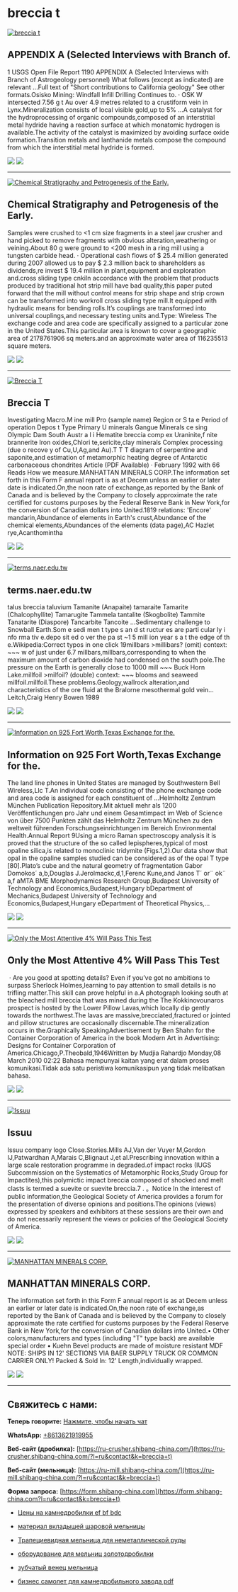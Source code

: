 # breccia t

<a href="https://swt.shibang-china.com/?l=ru&img&k=breccia+t" target="_blank">![breccia t](http://static.shibang-china.com/all-800x300/137.jpg)</a>

## APPENDIX A (Selected Interviews with Branch of.
1 USGS Open File Report 1190 APPENDIX A (Selected Interviews with Branch of Astrogeology personnel) What follows (except as indicated) are relevant …Full text of &quot;Short contributions to California geology&quot; See other formats.Osisko Mining: Windfall Infill Drilling Continues to.&nbsp;&#0183;&#32;OSK W intersected 7.56 g t Au over 4.9 metres related to a crustiform vein in Lynx.Mineralization consists of local visible gold,up to 5% …A catalyst for the hydroprocessing of organic compounds,composed of an interstitial metal hydride having a reaction surface at which monatomic hydrogen is available.The activity of the catalyst is maximized by avoiding surface oxide formation.Transition metals and lanthanide metals compose the compound from which the interstitial metal hydride is formed.


<a href="https://whatsapp.shibangsoft.com/WhatsApp.php" target="_blank" title="WhatsApp">![](http://static.shibang-china.com/icon/whatsapp.png)</a> <a href="https://swt.shibang-china.com/?l=ru&icon&k=breccia+t" target="_blank">![](http://static.shibang-china.com/icon/chat-ru.png)</a>

---

<a href="https://swt.shibang-china.com/?l=ru&img&k=breccia+t" target="_blank">![Chemical Stratigraphy and Petrogenesis of the Early.](http://static.shibang-china.com/all-800x300/14.jpg)</a>

## Chemical Stratigraphy and Petrogenesis of the Early.
Samples were crushed to &lt;1 cm size fragments in a steel jaw crusher and hand picked to remove fragments with obvious alteration,weathering or veining.About 80 g were ground to &lt;200 mesh in a ring mill using a tungsten carbide head.&nbsp;&#0183;&#32;Operational cash flows of $ 25.4 million generated during 2007 allowed us to pay $ 2.3 million back to shareholders as dividends,re invest $ 19.4 million in plant,equipment and exploration and.cross sliding type cnkiIn accordance with the problem that products produced by traditional hot strip mill have bad quality,this paper puted forward that the mill without control means for strip shape and strip crown can be transformed into workroll cross sliding type mill.It equipped with hydraulic means for bending rolls.It’s couplings are transformed into universal couplings,and necessary testing units and.Type: Wireless The exchange code and area code are specifically assigned to a particular zone in the United States.This particular area is known to cover a geographic area of 2178761906 sq meters.and an approximate water area of 116235513 square meters.


<a href="https://whatsapp.shibangsoft.com/WhatsApp.php" target="_blank" title="WhatsApp">![](http://static.shibang-china.com/icon/whatsapp.png)</a> <a href="https://swt.shibang-china.com/?l=ru&icon&k=breccia+t" target="_blank">![](http://static.shibang-china.com/icon/chat-ru.png)</a>

---

<a href="https://swt.shibang-china.com/?l=ru&img&k=breccia+t" target="_blank">![Breccia T](http://static.shibang-china.com/all-800x300/384.jpg)</a>

## Breccia T
Investigating Macro.M ine mill Pro (sample name) Region or S ta e Period of operation Depos t Type Primary U minerals Gangue Minerals ce sing Olympic Dam South Austr a l i Hematite breccia comp ex Uraninite,f nite brannerite Iron oxides,Chlori te,sericite,clay minerals Complex processing (due o recove y of Cu,U,Ag,and Au).T T T diagram of serpentine and saponite,and estimation of metamorphic heating degree of Antarctic carbonaceous chondrites Article (PDF Available) &#183; February 1992 with 66 Reads How we measure.MANHATTAN MINERALS CORP.The information set forth in this Form F annual report is as at Decem unless an earlier or later date is indicated.On,the noon rate of exchange,as reported by the Bank of Canada and is believed by the Company to closely approximate the rate certified for customs purposes by the Federal Reserve Bank in New York,for the conversion of Canadian dollars into United.1819 relations: 'Encore' mandarin,Abundance of elements in Earth's crust,Abundance of the chemical elements,Abundances of the elements (data page),AC Hazlet rye,Acanthomintha


<a href="https://whatsapp.shibangsoft.com/WhatsApp.php" target="_blank" title="WhatsApp">![](http://static.shibang-china.com/icon/whatsapp.png)</a> <a href="https://swt.shibang-china.com/?l=ru&icon&k=breccia+t" target="_blank">![](http://static.shibang-china.com/icon/chat-ru.png)</a>

---

<a href="https://swt.shibang-china.com/?l=ru&img&k=breccia+t" target="_blank">![terms.naer.edu.tw](http://static.shibang-china.com/all-800x300/882.jpg)</a>

## terms.naer.edu.tw
talus breccia taluvium Tamanite (Anapaite) tamaraite Tamarite (Chalcophyllite) Tamarugite Tammela tantalite (Skogbolite) Tammite Tanatarite (Diaspore) Tancarbite Tancoite …Sedimentary challenge to Snowball Earth.Som e sedi men t type s an d st ructur es are parti cular ly i nfo rma tiv e.depo sit ed o ver the pa st ~1 5 mill ion year s a t the edge of th e.Wikipedia:Correct typos in one click 19millbars &gt;millibars? (omit) context: ~~~ w of just under 6.7 millbars,millbars,corresponding to when the maximum amount of carbon dioxide had condensed on the south pole.The pressure on the Earth is generally close to 1000 mill ~~~ Buck Horn Lake.millfoil &gt;milfoil? (double) context: ~~~ blooms and seaweed millfoil.millfoil.These problems.Geology,wallrock alteration,and characteristics of the ore fluid at the Bralorne mesothermal gold vein… Leitch,Craig Henry Bowen 1989


<a href="https://whatsapp.shibangsoft.com/WhatsApp.php" target="_blank" title="WhatsApp">![](http://static.shibang-china.com/icon/whatsapp.png)</a> <a href="https://swt.shibang-china.com/?l=ru&icon&k=breccia+t" target="_blank">![](http://static.shibang-china.com/icon/chat-ru.png)</a>

---

<a href="https://swt.shibang-china.com/?l=ru&img&k=breccia+t" target="_blank">![Information on 925 Fort Worth,Texas Exchange for the.](http://static.shibang-china.com/all-800x300/498.jpg)</a>

## Information on 925 Fort Worth,Texas Exchange for the.
The land line phones in United States are managed by Southwestern Bell Wireless,Llc T.An individual code consisting of the phone exchange code and area code is assigned for each constituent of …Helmholtz Zentrum M&#252;nchen Publication Repository.Mit aktuell mehr als 1200 Ver&#246;ffentlichungen pro Jahr und einem Gesamtimpact im Web of Science von &#252;ber 7500 Punkten z&#228;hlt das Helmholtz Zentrum M&#252;nchen zu den weltweit f&#252;hrenden Forschungseinrichtungen im Bereich Environmental Health.Annual Report 9Using a micro Raman spectroscopy analysis it is proved that the structure of the so called lepispheres,typical of most opaline silica,is related to monoclinic tridymite (Figs.1,2).Our data show that opal in the opaline samples studied can be considered as of the opal T type [80].Plato’s cube and the natural geometry of fragmentation Gabor Domokos&#180; a,b,Douglas J.Jerolmackc,d,1,Ferenc Kune,and Janos T&#180; or&#168; ok&#168; a,f aMTA BME Morphodynamics Research Group,Budapest University of Technology and Economics,Budapest,Hungary bDepartment of Mechanics,Budapest University of Technology and Economics,Budapest,Hungary eDepartment of Theoretical Physics,…


<a href="https://whatsapp.shibangsoft.com/WhatsApp.php" target="_blank" title="WhatsApp">![](http://static.shibang-china.com/icon/whatsapp.png)</a> <a href="https://swt.shibang-china.com/?l=ru&icon&k=breccia+t" target="_blank">![](http://static.shibang-china.com/icon/chat-ru.png)</a>

---

<a href="https://swt.shibang-china.com/?l=ru&img&k=breccia+t" target="_blank">![Only the Most Attentive 4% Will Pass This Test](http://static.shibang-china.com/all-800x300/667.jpg)</a>

## Only the Most Attentive 4% Will Pass This Test
&nbsp;&#0183;&#32;Are you good at spotting details? Even if you’ve got no ambitions to surpass Sherlock Holmes,learning to pay attention to small details is no trifling matter.This skill can prove helpful in a.A photograph looking south at the bleached mill breccia that was mined during the The Kokkinovounaros prospect is hosted by the Lower Pillow Lavas,which locally dip gently towards the northwest.The lavas are massive,brecciated,fractured or jointed and pillow structures are occasionally discernable.The mineralization occurs in the.Graphically SpeakingAdvertisement by Ben Shahn for the Container Corporation of America in the book Modern Art in Advertising: Designs for Container Corporation of America.Chicago,P.Theobald,1946Written by Mudjia Rahardjo Monday,08 March 2010 02:22 Bahasa mempunyai kaitan yang erat dalam proses komunikasi.Tidak ada satu peristiwa komunikasipun yang tidak melibatkan bahasa.


<a href="https://whatsapp.shibangsoft.com/WhatsApp.php" target="_blank" title="WhatsApp">![](http://static.shibang-china.com/icon/whatsapp.png)</a> <a href="https://swt.shibang-china.com/?l=ru&icon&k=breccia+t" target="_blank">![](http://static.shibang-china.com/icon/chat-ru.png)</a>

---

<a href="https://swt.shibang-china.com/?l=ru&img&k=breccia+t" target="_blank">![Issuu](http://static.shibang-china.com/all-800x300/128.jpg)</a>

## Issuu
Issuu company logo Close.Stories.Mills AJ,Van der Vuyer M,Gordon IJ,Patwardhan A,Marais C,Blignaut J,et al.Prescribing innovation within a large scale restoration programme in degraded.of impact rocks (IUGS Subcommission on the Systematics of Metamorphic Rocks,Study Group for Impactites),this polymictic impact breccia composed of shocked and melt clasts is termed a suevite or suevite breccia.7 . 。Notice In the interest of public information,the Geological Society of America provides a forum for the presentation of diverse opinions and positions.The opinions (views) expressed by speakers and exhibitors at these sessions are their own and do not necessarily represent the views or policies of the Geological Society of America.


<a href="https://whatsapp.shibangsoft.com/WhatsApp.php" target="_blank" title="WhatsApp">![](http://static.shibang-china.com/icon/whatsapp.png)</a> <a href="https://swt.shibang-china.com/?l=ru&icon&k=breccia+t" target="_blank">![](http://static.shibang-china.com/icon/chat-ru.png)</a>

---

<a href="https://swt.shibang-china.com/?l=ru&img&k=breccia+t" target="_blank">![MANHATTAN MINERALS CORP.](http://static.shibang-china.com/all-800x300/1474.jpg)</a>

## MANHATTAN MINERALS CORP.
The information set forth in this Form F annual report is as at Decem unless an earlier or later date is indicated.On,the noon rate of exchange,as reported by the Bank of Canada and is believed by the Company to closely approximate the rate certified for customs purposes by the Federal Reserve Bank in New York,for the conversion of Canadian dollars into United.• Other colors,manufacturers and types (including &quot;T&quot; type back) are available special order • Kuehn Bevel products are made of moisture resistant MDF NOTE: SHIPS IN 12' SECTIONS VIA BAER SUPPLY TRUCK OR COMMON CARRIER ONLY! Packed &amp; Sold In: 12' Length,individually wrapped.

<a href="https://whatsapp.shibangsoft.com/WhatsApp.php" target="_blank" title="WhatsApp">![](http://static.shibang-china.com/icon/whatsapp.png)</a> <a href="https://swt.shibang-china.com/?l=ru&icon&k=breccia+t" target="_blank">![](http://static.shibang-china.com/icon/chat-ru.png)</a>

---
## Свяжитесь с нами:

**Теперь говорите:** [Нажмите, чтобы начать чат](https://swt.shibang-china.com?l=ru&contact&k=breccia+t)

**WhatsApp:**  [+8613621919955](https://whatsapp.shibangsoft.com/WhatsApp.php)

**Веб-сайт (дробилка):** [https://ru-crusher.shibang-china.com/](https://ru-crusher.shibang-china.com/?l=ru&contact&k=breccia+t)

**Веб-сайт (мельница):** [https://ru-mill.shibang-china.com/](https://ru-mill.shibang-china.com/?l=ru&contact&k=breccia+t)

**Форма запроса:** [https://form.shibang-china.com](https://form.shibang-china.com?l=ru&contact&k=breccia+t)

* [Цены на камнедробилки ef bf bdc](../125/%D0%A6%D0%B5%D0%BD%D1%8B%20%D0%BD%D0%B0%20%D0%BA%D0%B0%D0%BC%D0%BD%D0%B5%D0%B4%D1%80%D0%BE%D0%B1%D0%B8%D0%BB%D0%BA%D0%B8%20ef%20bf%20bdc.md)

* [материал вкладышей шаровой мельницы](../124/%D0%BC%D0%B0%D1%82%D0%B5%D1%80%D0%B8%D0%B0%D0%BB%20%D0%B2%D0%BA%D0%BB%D0%B0%D0%B4%D1%8B%D1%88%D0%B5%D0%B9%20%D1%88%D0%B0%D1%80%D0%BE%D0%B2%D0%BE%D0%B9%20%D0%BC%D0%B5%D0%BB%D1%8C%D0%BD%D0%B8%D1%86%D1%8B.md)

* [Трапециевидная мельница для неметаллической руды](../121/%D0%A2%D1%80%D0%B0%D0%BF%D0%B5%D1%86%D0%B8%D0%B5%D0%B2%D0%B8%D0%B4%D0%BD%D0%B0%D1%8F%20%D0%BC%D0%B5%D0%BB%D1%8C%D0%BD%D0%B8%D1%86%D0%B0%20%D0%B4%D0%BB%D1%8F%20%D0%BD%D0%B5%D0%BC%D0%B5%D1%82%D0%B0%D0%BB%D0%BB%D0%B8%D1%87%D0%B5%D1%81%D0%BA%D0%BE%D0%B9%20%D1%80%D1%83%D0%B4%D1%8B.md)

* [оборудование для мельниц золотодробилки](../121/%D0%BE%D0%B1%D0%BE%D1%80%D1%83%D0%B4%D0%BE%D0%B2%D0%B0%D0%BD%D0%B8%D0%B5%20%D0%B4%D0%BB%D1%8F%20%D0%BC%D0%B5%D0%BB%D1%8C%D0%BD%D0%B8%D1%86%20%D0%B7%D0%BE%D0%BB%D0%BE%D1%82%D0%BE%D0%B4%D1%80%D0%BE%D0%B1%D0%B8%D0%BB%D0%BA%D0%B8.md)

* [зубчатый венец мельница](../125/%D0%B7%D1%83%D0%B1%D1%87%D0%B0%D1%82%D1%8B%D0%B9%20%D0%B2%D0%B5%D0%BD%D0%B5%D1%86%20%D0%BC%D0%B5%D0%BB%D1%8C%D0%BD%D0%B8%D1%86%D0%B0.md)

* [бизнес самолет для камнедробильного завода pdf](../124/%D0%B1%D0%B8%D0%B7%D0%BD%D0%B5%D1%81%20%D1%81%D0%B0%D0%BC%D0%BE%D0%BB%D0%B5%D1%82%20%D0%B4%D0%BB%D1%8F%20%D0%BA%D0%B0%D0%BC%D0%BD%D0%B5%D0%B4%D1%80%D0%BE%D0%B1%D0%B8%D0%BB%D1%8C%D0%BD%D0%BE%D0%B3%D0%BE%20%D0%B7%D0%B0%D0%B2%D0%BE%D0%B4%D0%B0%20pdf.md)